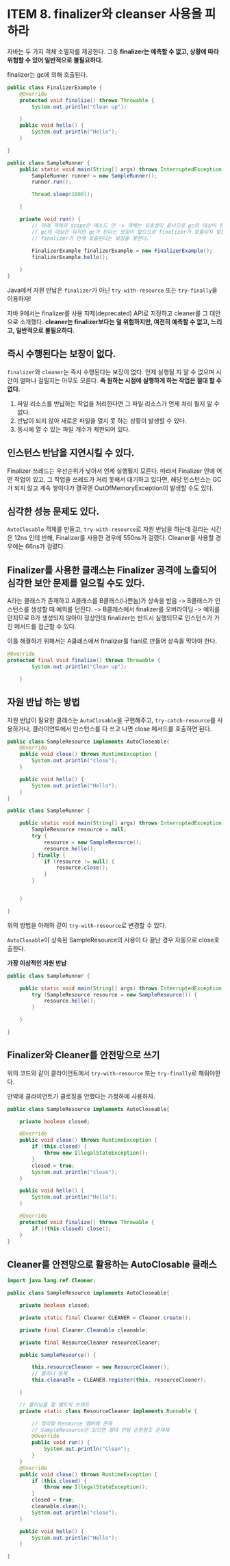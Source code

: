 # ITEM 8. finalizer와 cleanser 사용을 피하라

자바는 두 가지 객체 소멸자를 제공한다. 그중 **finalizer는 예측할 수 없고, 상황에 따라 위험할 수 있어 일반적으로 불필요하다.**

finalizer는 gc에 의해 호출된다.

```java
public class FinalizerExample {
    @Override
    protected void finalize() throws Throwable {
        System.out.println("Clean up");

    }
    public void hello() {
        System.out.println("Hello");
    }

}
```

```java
public class SampleRunner {
    public static void main(String[] args) throws InterruptedException {
        SampleRunner runner = new SampleRunner();
        runner.run();

        Thread.sleep(1000l);

    }

    private void run() {
        // 아래 객체의 scope은 메소드 안 -> 객체는 유효성이 끝나므로 gc의 대상이 된다.
        // gc의 대상은 되지만 gc가 된다는 보장이 없으므로 finalizer가 호출되지 앟는다.
        // finalizer가 언제 호출된다는 보장을 못한다.
        
        FinalizerExample finalizerExample = new FinalizerExample();
        finalizerExample.hello();

    }
}
```

Java에서 자원 반납은 `finalizer`가 아닌 `try-with-resource` 또는 `try-finally`을 이용하자!  


자바 9에서는 finalizer를 사용 자제(deprecated) API로 지정하고 cleaner를 그 대안으로 소개했다. **cleaner는 finalizer보다는 덜 위험하지만, 여전히 예측할 수 없고, 느리고, 일반적으로 불필요하다.**



## 즉시 수행된다는 보장이 없다. 

`finalizer`와 `cleaner`는 즉시 수행된다는 보장이 없다. 언제 실행될 지 알 수 없으며 시간이 얼마나 걸릴지는 아무도 모른다. **즉 원하는 시점에 실행하게 하는 작업은 절대 할 수 없다.**

1. 파일 리소스를 반납하는 작업을 처리한다면 그 파일 리소스가 언제 처리 될지 알 수 없다.
2. 반납이 되지 않아 새로운 파일을 열지 못 하는 상황이 발생할 수 있다.
3. 동시에 열 수 있는 파일 개수가 제한되어 있다.

## 인스턴스 반납을 지연시킬 수 있다. 

Finalizer 쓰레드는 우선순위가 낮아서 언제 실행될지 모른다. 따라서 Finalizer 안에 어떤 작업이 있고, 그 작업을 쓰레드가 처리 못해서 대기하고 있다면, 해당 인스턴스는 GC가 되지 않고 계속 쌓이다가 결국엔 OutOfMemoryException이 발생할 수도 있다.

## 심각한 성능 문제도 있다.

`AutoClosable` 객체를 만들고, `try-with-resource`로 자원 반납을 하는데 걸리는 시간은 12ns 인데 반해, Finalizer를 사용한 경우에 550ns가 걸렸다. Cleaner를 사용할 경우에는 66ns가 걸렸다.

## Finalizer를 사용한 클래스는 Finalizer 공격에 노출되어 심각한 보안 문제를 일으킬 수도 있다.

A라는 클래스가 존재하고 A클래스를 B클래스(나쁜놈)가 상속을 받음 -> B클래스가 인스턴스를 생성할 때 예외를 던진다. -> B클래스에서 finalizer를 오버라이딩 -> 예외를 던지므로 B가 생성되지 않아야 정상인데 finalizer는 반드시 실행되므로 인스턴스가 가진 메서드를 접근할 수 있다. 

이를 해결하기 위해서는 A클래스에서 finalizer를 fianl로 만들어 상속을 막아야 한다.

```java
@Override
protected final void finalize() throws Throwable {
        System.out.println("Clean up");

    }
```

## 자원 반납 하는 방법

자원 반납이 필요한 클래스는 `AutoClosable`을 구현해주고, `try-catch-resource`를 사용하거나, 클라이언트에서 인스턴스를 다 쓰고 나면 close 메서드를 호출하면 된다.

```java
public class SampleResource implements AutoCloseable{
    @Override
    public void close() throws RuntimeException {
        System.out.println("close");
    }

    public void hello() {
        System.out.println("Hello");
    }
}
```

```java
public class SampleRunner {

    public static void main(String[] args) throws InterruptedException {
        SampleResource resource = null;
        try {
            resource = new SampleResource();
            resource.hello();
        } finally {
            if (resource != null) {
                resource.close();
            }
        }


    }

}
```

위의 방법을 아래와 같이 `try-with-resource`로 변경할 수 있다.

`AutoClosable`이 상속된 SampleResource의 사용이 다 끝난 경우 자동으로 close호출한다. 

**가장 이상적인 자원 반납**
```java
public class SampleRunner {

    public static void main(String[] args) throws InterruptedException {
        try (SampleResource resource = new SampleResource()) {
            resource.hello();
        }

    }

}

```

## Finalizer와 Cleaner를 안전망으로 쓰기

위의 코드와 같이 클라이언트에서 `try-with-resource` 또는 `try-finally`로 해줘야한다.

만약에 클라이언트가 클로징을 안했다는 가정하에 사용하자.

```java
public class SampleResource implements AutoCloseable{

    private boolean closed;

    @Override
    public void close() throws RuntimeException {
        if (this.closed) {
            throw new IllegalStateException();
        }
        closed = true;
        System.out.println("close");
    }

    public void hello() {
        System.out.println("Hello");
    }

    @Override
    protected void finalize() throws Throwable {
        if (!this.closed) close();
    }
}


```

## Cleaner를 안전망으로 활용하는 AutoClosable 클래스
```java
import java.lang.ref.Cleaner;

public class SampleResource implements AutoCloseable{

    private boolean closed;

    private static final Cleaner CLEANER = Cleaner.create();

    private final Cleaner.Cleanable cleanable;

    private final ResourceCleaner resourceCleaner;

    public SampleResource() {

        this.resourceCleaner = new ResourceCleaner();
        // 클리너 등록
        this.cleanable = CLEANER.register(this, resourceCleaner);

    }

    // 클리닝을 할 별도의 쓰레드
    private static class ResourceCleaner implements Runnable {

        // 정리할 Resource 멤버에 존재
        // SampleResource은 있으면 절대 안됨 순환참조 문제제
        @Override
        public void run() {
            System.out.println("Clean");
        }
    }
    @Override
    public void close() throws RuntimeException {
        if (this.closed) {
            throw new IllegalStateException();
        }
        closed = true;
        cleanable.clean();
        System.out.println("close");
    }

    public void hello() {
        System.out.println("Hello");
    }

}

```
